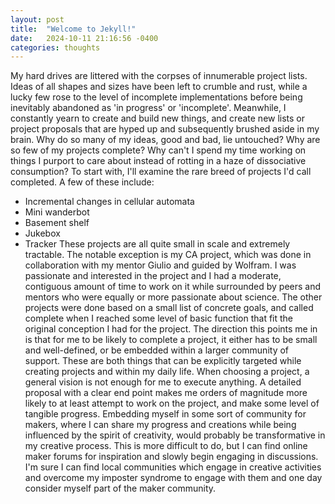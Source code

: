 ```yaml
---
layout: post
title:  "Welcome to Jekyll!"
date:   2024-10-11 21:16:56 -0400
categories: thoughts
---
```


My hard drives are littered with the corpses of innumerable project lists. Ideas of all shapes and sizes have been left to crumble and rust, while a lucky few rose to the level of incomplete implementations before being inevitably abandoned as 'in progress' or 'incomplete'. Meanwhile, I constantly yearn to create and build new things, and create new lists or project proposals that are hyped up and subsequently brushed aside in my brain. Why do so many of my ideas, good and bad, lie untouched? Why are so few of my projects complete? Why can't I spend my time working on things I purport to care about instead of rotting in a haze of dissociative consumption?
To start with, I'll examine the rare breed of projects I'd call completed. A few of these include:
- Incremental changes in cellular automata
- Mini wanderbot
- Basement shelf
- Jukebox
- Tracker
These projects are all quite small in scale and extremely tractable. The notable exception is my CA project, which was done in collaboration with my mentor Giulio and guided by Wolfram. I was passionate and interested in the project and I had a moderate, contiguous amount of time to work on it while surrounded by peers and mentors who were equally or more passionate about science.  The other projects were done based on a small list of concrete goals, and called complete when I reached some level of basic function that fit the original conception I had for the project.
The direction this points me in is that for me to be likely to complete a project, it either has to be small and well-defined, or be embedded within a larger community of support. These are both things that can be explicitly targeted while creating projects and within my daily life. When choosing a project, a general vision is not enough for me to execute anything. A detailed proposal with a clear end point makes me orders of magnitude more likely to at least attempt to work on the project, and make some level of tangible progress. Embedding myself in some sort of community for makers, where I can share my progress and creations while being influenced by the spirit of creativity, would probably be transformative in my creative process. This is more difficult to do, but I can find online maker forums for inspiration and slowly begin engaging in discussions. I'm sure I can find local communities which engage in creative activities and overcome my imposter syndrome to engage with them and one day consider myself part of the maker community.
